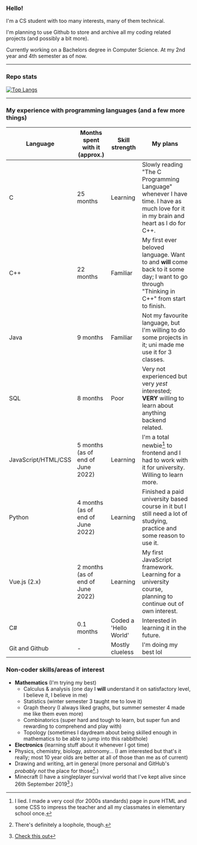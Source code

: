 ### Hello!

I'm a CS student with too many interests, many of them technical.

I'm planning to use Github to store and archive all my coding related projects (and possibly a bit more).

Currently working on a Bachelors degree in Computer Science. At my 2nd year and 4th semester as of now.

-----

### Repo stats

[![Top Langs](https://github-readme-stats.vercel.app/api/top-langs/?username=PerfectMach1ne&layout=compact&theme=gradient&bg_color=45,D8B7EF,0023FF&text_color=FFFFFF,&title_color=FFFFFF)](https://github.com/anuraghazra/github-readme-stats)

-----

### My experience with programming languages (and a few more things)

Language | Months spent with it (approx.) | Skill strength | My plans
--- | --- | --- | ---
C | 25 months | Learning | Slowly reading "The C Programming Language" whenever I have time. I have as much love for it in my brain and heart as I do for C++.
C++ | 22 months | Familiar | My first ever beloved language. Want to and **will** come back to it some day; I want to go through "Thinking in C++" from start to finish.
Java | 9 months | Familiar | Not my favourite language, but I'm willing to do some projects in it; uni made me use it for 3 classes.
SQL | 8 months | Poor | Very not experienced but very *yest* interested; **VERY** willing to learn about anything backend related.
JavaScript/HTML/CSS | 5 months (as of end of June 2022) | Learning | I'm a total newbie[^1] to frontend and I had to work with it for university. Willing to learn more.
Python | 4 months (as of end of June 2022) | Learning | Finished a paid university based course in it but I still need a lot of studying, practice and some reason to use it.
Vue.js (2.x) | 2 months (as of end of June 2022) | Learning | My first JavaScript framework. Learning for a university course, planning to continue out of own interest.
C# | 0.1 months | Coded a 'Hello World' | Interested in learning it in the future.
Git and Github | - | Mostly clueless | I'm doing my best lol
### Non-coder skills/areas of interest

* **Mathematics** (I'm trying my best)
  * Calculus & analysis (one day I **will** understand it on satisfactory level, I believe it, I believe in me)
  * Statistics (winter semester 3 taught me to love it)
  * Graph theory (I always liked graphs, but summer semester 4 made me like them even more)
  * Combinatorics (super hard and tough to learn, but super fun and rewarding to comprehend and play with)
  * Topology (sometimes I daydream about being skilled enough in mathematics to be able to jump into this rabbithole)
* **Electronics** (learning stuff about it whenever I got time)
* Physics, chemistry, biology, astronomy... (I am interested but that's it really; most 10 year olds are better at all of those than me as of current)
* Drawing and writing, art in general (more personal and GitHub's *probably not* the place for those[^2].)
* Minecraft (I have a singleplayer survival world that I've kept alive since 26th September 2019[^3].)

[^1]: I lied. I made a very cool (for 2000s standards) page in pure HTML and some CSS to impress the teacher and all my classmates in elementary school once.
[^2]: There's definitely a loophole, though.
[^3]: [Check this out](https://twitter.com/NewWorld4MC)
